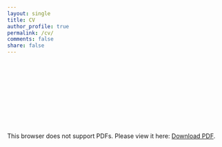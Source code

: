 ```yaml
---
layout: single
title: CV
author_profile: true
permalink: /cv/
comments: false
share: false
---
```


<object data="http://huyenle.net/CV_Dec2018.pdf" type="application/pdf" width="100%" height="900px">
    <embed src="http://huyenle.net/CV_Dec2018.pdf">
        <p>This browser does not support PDFs. Please view it here: <a href="http://www.dropbox.com/s/2x0n5tfpeicqcww/CV_Dec2018.pdf">Download PDF</a>.</p>
    </embed>
</object>

